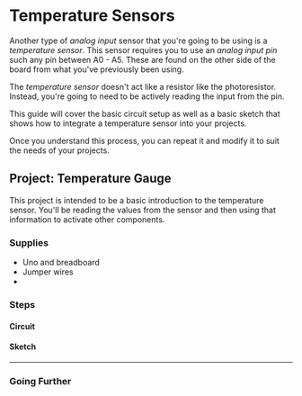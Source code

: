 # Temperature Sensors

Another type of _analog input_ sensor that you're going to be using is a _temperature sensor_. This sensor requires you to use an _analog input pin_ such any pin between A0 - A5. These are found on the other side of the board from what you've previously been using.

The _temperature sensor_ doesn't act like a resistor like the photoresistor. Instead, you're going to need to be actively reading the input from the pin.

This guide will cover the basic circuit setup as well as a basic sketch that shows how to integrate a temperature sensor into your projects.

Once you understand this process, you can repeat it and modify it to suit the needs of your projects.

## Project: Temperature Gauge
This project is intended to be a basic introduction to the temperature sensor. You'll be reading the values from the sensor and then using that information to activate other components. 

### Supplies
- Uno and breadboard
- Jumper wires
-

### Steps

#### Circuit



#### Sketch


<hr/>

### Going Further
